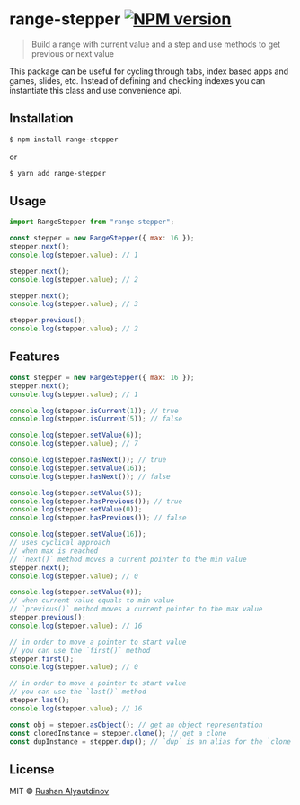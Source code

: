 # range-stepper [![NPM version][npm-image]][npm-url]

> Build a range with current value and a step and use methods to get previous or next value

This package can be useful for cycling through tabs, index based apps and games, slides, etc. Instead of defining and checking indexes you can instantiate this class and use convenience api.

## Installation

```sh
$ npm install range-stepper
```

or

```sh
$ yarn add range-stepper
```

## Usage

```javascript
import RangeStepper from "range-stepper";

const stepper = new RangeStepper({ max: 16 });
stepper.next();
console.log(stepper.value); // 1

stepper.next();
console.log(stepper.value); // 2

stepper.next();
console.log(stepper.value); // 3

stepper.previous();
console.log(stepper.value); // 2
```

## Features

```javascript
const stepper = new RangeStepper({ max: 16 });
stepper.next();
console.log(stepper.value); // 1

console.log(stepper.isCurrent(1)); // true
console.log(stepper.isCurrent(5)); // false

console.log(stepper.setValue(6));
console.log(stepper.value); // 7

console.log(stepper.hasNext()); // true
console.log(stepper.setValue(16));
console.log(stepper.hasNext()); // false

console.log(stepper.setValue(5));
console.log(stepper.hasPrevious()); // true
console.log(stepper.setValue(0));
console.log(stepper.hasPrevious()); // false

console.log(stepper.setValue(16));
// uses cyclical approach
// when max is reached
// `next()` method moves a current pointer to the min value
stepper.next();
console.log(stepper.value); // 0

console.log(stepper.setValue(0));
// when current value equals to min value
// `previous()` method moves a current pointer to the max value
stepper.previous();
console.log(stepper.value); // 16

// in order to move a pointer to start value
// you can use the `first()` method
stepper.first();
console.log(stepper.value); // 0

// in order to move a pointer to start value
// you can use the `last()` method
stepper.last();
console.log(stepper.value); // 16

const obj = stepper.asObject(); // get an object representation
const clonedInstance = stepper.clone(); // get a clone
const dupInstance = stepper.dup(); // `dup` is an alias for the `clone` method
```

## License

MIT © [Rushan Alyautdinov](https://github.com/akgondber)

[npm-image]: https://img.shields.io/npm/v/range-stepper.svg?style=flat
[npm-url]: https://npmjs.org/package/range-stepper
